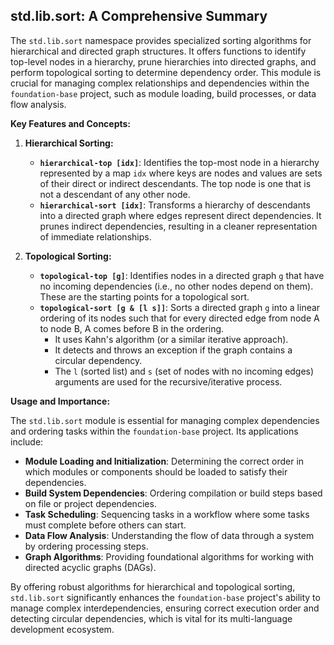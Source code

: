 ## std.lib.sort: A Comprehensive Summary

The `std.lib.sort` namespace provides specialized sorting algorithms for hierarchical and directed graph structures. It offers functions to identify top-level nodes in a hierarchy, prune hierarchies into directed graphs, and perform topological sorting to determine dependency order. This module is crucial for managing complex relationships and dependencies within the `foundation-base` project, such as module loading, build processes, or data flow analysis.

**Key Features and Concepts:**

1.  **Hierarchical Sorting:**
    *   **`hierarchical-top [idx]`**: Identifies the top-most node in a hierarchy represented by a map `idx` where keys are nodes and values are sets of their direct or indirect descendants. The top node is one that is not a descendant of any other node.
    *   **`hierarchical-sort [idx]`**: Transforms a hierarchy of descendants into a directed graph where edges represent direct dependencies. It prunes indirect dependencies, resulting in a cleaner representation of immediate relationships.

2.  **Topological Sorting:**
    *   **`topological-top [g]`**: Identifies nodes in a directed graph `g` that have no incoming dependencies (i.e., no other nodes depend on them). These are the starting points for a topological sort.
    *   **`topological-sort [g & [l s]]`**: Sorts a directed graph `g` into a linear ordering of its nodes such that for every directed edge from node A to node B, A comes before B in the ordering.
        *   It uses Kahn's algorithm (or a similar iterative approach).
        *   It detects and throws an exception if the graph contains a circular dependency.
        *   The `l` (sorted list) and `s` (set of nodes with no incoming edges) arguments are used for the recursive/iterative process.

**Usage and Importance:**

The `std.lib.sort` module is essential for managing complex dependencies and ordering tasks within the `foundation-base` project. Its applications include:

*   **Module Loading and Initialization**: Determining the correct order in which modules or components should be loaded to satisfy their dependencies.
*   **Build System Dependencies**: Ordering compilation or build steps based on file or project dependencies.
*   **Task Scheduling**: Sequencing tasks in a workflow where some tasks must complete before others can start.
*   **Data Flow Analysis**: Understanding the flow of data through a system by ordering processing steps.
*   **Graph Algorithms**: Providing foundational algorithms for working with directed acyclic graphs (DAGs).

By offering robust algorithms for hierarchical and topological sorting, `std.lib.sort` significantly enhances the `foundation-base` project's ability to manage complex interdependencies, ensuring correct execution order and detecting circular dependencies, which is vital for its multi-language development ecosystem.
